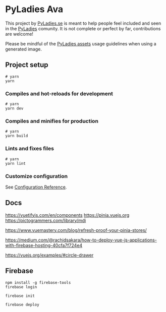 # PyLadies Ava

This project by [PyLadies.se](pyladies.se) is meant to help people feel included and seen in the [PyLadies](pyladies.com) comunity. It is not complete or perfect by far, contributions are welcome!

Please be mindful of the [PyLadies assets](https://github.com/pyladies/pyladies-assets) usage guidelines when using a generated image.

## Project setup

```
# yarn
yarn
```

### Compiles and hot-reloads for development

```
# yarn
yarn dev
```

### Compiles and minifies for production

```
# yarn
yarn build
```

### Lints and fixes files

```
# yarn
yarn lint
```

### Customize configuration

See [Configuration Reference](https://vitejs.dev/config/).

## Docs

https://vuetifyjs.com/en/components
https://pinia.vuejs.org
https://pictogrammers.com/library/mdi


https://www.vuemastery.com/blog/refresh-proof-your-pinia-stores/


https://medium.com/@rachidsakara/how-to-deploy-vue-js-applications-with-firebase-hosting-40cfa7f724e4


https://vuejs.org/examples/#circle-drawer


## Firebase

```
npm install -g firebase-tools
firebase login

firebase init

firebase deploy
```